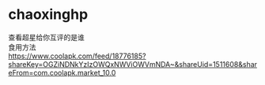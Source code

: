 # chaoxinghp
查看超星给你互评的是谁  
  食用方法  
https://www.coolapk.com/feed/18776185?shareKey=OGZiNDNkYzIzOWQxNWViOWVmNDA~&shareUid=1511608&shareFrom=com.coolapk.market_10.0
